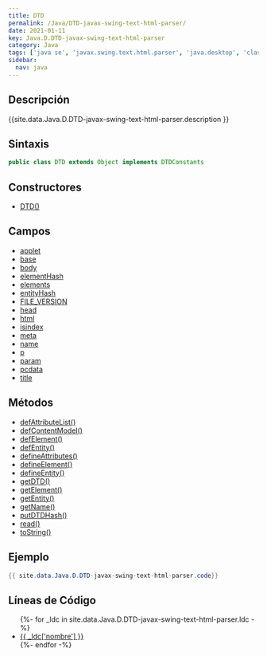 ```yaml
---
title: DTD
permalink: /Java/DTD-javax-swing-text-html-parser/
date: 2021-01-11
key: Java.D.DTD-javax-swing-text-html-parser
category: Java
tags: ['java se', 'javax.swing.text.html.parser', 'java.desktop', 'clase java', 'Java 1.0']
sidebar: 
  nav: java
---
```


## Descripción
{{site.data.Java.D.DTD-javax-swing-text-html-parser.description }}

## Sintaxis
~~~java
public class DTD extends Object implements DTDConstants
~~~

## Constructores
* [DTD()](/Java/DTD-javax-swing-text-html-parser/DTD/)

## Campos
* [applet](/Java/DTD-javax-swing-text-html-parser/applet)
* [base](/Java/DTD-javax-swing-text-html-parser/base)
* [body](/Java/DTD-javax-swing-text-html-parser/body)
* [elementHash](/Java/DTD-javax-swing-text-html-parser/elementHash)
* [elements](/Java/DTD-javax-swing-text-html-parser/elements)
* [entityHash](/Java/DTD-javax-swing-text-html-parser/entityHash)
* [FILE_VERSION](/Java/DTD-javax-swing-text-html-parser/FILE_VERSION)
* [head](/Java/DTD-javax-swing-text-html-parser/head)
* [html](/Java/DTD-javax-swing-text-html-parser/html)
* [isindex](/Java/DTD-javax-swing-text-html-parser/isindex)
* [meta](/Java/DTD-javax-swing-text-html-parser/meta)
* [name](/Java/DTD-javax-swing-text-html-parser/name)
* [p](/Java/DTD-javax-swing-text-html-parser/p)
* [param](/Java/DTD-javax-swing-text-html-parser/param)
* [pcdata](/Java/DTD-javax-swing-text-html-parser/pcdata)
* [title](/Java/DTD-javax-swing-text-html-parser/title)

## Métodos
* [defAttributeList()](/Java/DTD-javax-swing-text-html-parser/defAttributeList)
* [defContentModel()](/Java/DTD-javax-swing-text-html-parser/defContentModel)
* [defElement()](/Java/DTD-javax-swing-text-html-parser/defElement)
* [defEntity()](/Java/DTD-javax-swing-text-html-parser/defEntity)
* [defineAttributes()](/Java/DTD-javax-swing-text-html-parser/defineAttributes)
* [defineElement()](/Java/DTD-javax-swing-text-html-parser/defineElement)
* [defineEntity()](/Java/DTD-javax-swing-text-html-parser/defineEntity)
* [getDTD()](/Java/DTD-javax-swing-text-html-parser/getDTD)
* [getElement()](/Java/DTD-javax-swing-text-html-parser/getElement)
* [getEntity()](/Java/DTD-javax-swing-text-html-parser/getEntity)
* [getName()](/Java/DTD-javax-swing-text-html-parser/getName)
* [putDTDHash()](/Java/DTD-javax-swing-text-html-parser/putDTDHash)
* [read()](/Java/DTD-javax-swing-text-html-parser/read)
* [toString()](/Java/DTD-javax-swing-text-html-parser/toString)

## Ejemplo
~~~java
{{ site.data.Java.D.DTD-javax-swing-text-html-parser.code}}
~~~

## Líneas de Código
<ul>
{%- for _ldc in site.data.Java.D.DTD-javax-swing-text-html-parser.ldc -%}
   <li>
       <a href="{{_ldc['url'] }}">{{ _ldc['nombre'] }}</a>
   </li>
{%- endfor -%}
</ul>
